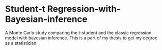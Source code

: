 # Student-t Regression-with-Bayesian-inference
A Monte Carlo study comparing the t-student and the classic regression model with bayesian inference.
This is a part of my thesis to get my degree as a statistician.
